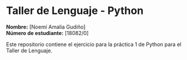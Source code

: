 # Taller de Lenguaje - Python
**Nombre:** [Noemí Amalia Gudiño]  
**Número de estudiante:** [18082/0]

Este repositorio contiene el ejercicio para la práctica 1 de Python para el Taller de Lenguaje.